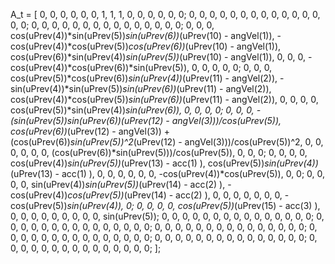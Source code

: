 A_t = [
    0, 0, 0,                                                        0,                                                                                           0,                                                     0, 1, 1, 1,                                    0,                                   0,                                     0,                        0,                        0,           0;
    0, 0, 0,                                                        0,                                                                                           0,                                                     0, 0, 0, 0,                                    0,                                   0,                                     0,                        0,                        0,           0;
    0, 0, 0,                                                        0,                                                                                           0,                                                     0, 0, 0, 0,                                    0,                                   0,                                     0,                        0,                        0,           0;
    0, 0, 0,    cos(uPrev(4))*sin(uPrev(5))*sin(uPrev(6))*(uPrev(10) - angVel(1)),                                     -cos(uPrev(4))*cos(uPrev(5))*cos(uPrev(6))*(uPrev(10) - angVel(1)), cos(uPrev(6))*sin(uPrev(4))*sin(uPrev(5))*(uPrev(10) - angVel(1)), 0, 0, 0, -cos(uPrev(4))*cos(uPrev(6))*sin(uPrev(5)),                                   0,                                     0,                        0,                        0,           0;
    0, 0, 0,    cos(uPrev(5))*cos(uPrev(6))*sin(uPrev(4))*(uPrev(11) - angVel(2)),                                     -sin(uPrev(4))*sin(uPrev(5))*sin(uPrev(6))*(uPrev(11) - angVel(2)), cos(uPrev(4))*cos(uPrev(5))*sin(uPrev(6))*(uPrev(11) - angVel(2)), 0, 0, 0,                                    0, cos(uPrev(5))*sin(uPrev(4))*sin(uPrev(6)),                                     0,                        0,                        0,           0;
    0, 0, 0, -(sin(uPrev(5))*sin(uPrev(6))*(uPrev(12) - angVel(3)))/cos(uPrev(5)), cos(uPrev(6))*(uPrev(12) - angVel(3)) + (cos(uPrev(6))*sin(uPrev(5))^2*(uPrev(12) - angVel(3)))/cos(uPrev(5))^2,                                                     0, 0, 0, 0,                                    0,                                   0, (cos(uPrev(6))*sin(uPrev(5)))/cos(uPrev(5)),                        0,                        0,           0;
    0, 0, 0,                                                        0,                                                   cos(uPrev(4))*sin(uPrev(5))*(uPrev(13) - acc(1) ),             cos(uPrev(5))*sin(uPrev(4))*(uPrev(13) - acc(1) ), 0, 0, 0,                                    0,                                   0,                                     0, -cos(uPrev(4))*cos(uPrev(5)),                        0,           0;
    0, 0, 0,                                                        0,                                                   sin(uPrev(4))*sin(uPrev(5))*(uPrev(14) - acc(2) ),           -cos(uPrev(4))*cos(uPrev(5))*(uPrev(14) - acc(2) ), 0, 0, 0,                                    0,                                   0,                                     0,                        0, -cos(uPrev(5))*sin(uPrev(4)),           0;
    0, 0, 0,                                                        0,                                                               cos(uPrev(5))*(uPrev(15) - acc(3) ),                                                     0, 0, 0, 0,                                    0,                                   0,                                     0,                        0,                        0, sin(uPrev(5));
    0, 0, 0,                                                        0,                                                                                           0,                                                     0, 0, 0, 0,                                    0,                                   0,                                     0,                        0,                        0,           0;
    0, 0, 0,                                                        0,                                                                                           0,                                                     0, 0, 0, 0,                                    0,                                   0,                                     0,                        0,                        0,           0;
    0, 0, 0,                                                        0,                                                                                           0,                                                     0, 0, 0, 0,                                    0,                                   0,                                     0,                        0,                        0,           0;
    0, 0, 0,                                                        0,                                                                                           0,                                                     0, 0, 0, 0,                                    0,                                   0,                                     0,                        0,                        0,           0;
    0, 0, 0,                                                        0,                                                                                           0,                                                     0, 0, 0, 0,                                    0,                                   0,                                     0,                        0,                        0,           0;
    0, 0, 0,                                                        0,                                                                                           0,                                                     0, 0, 0, 0,                                    0,                                   0,                                     0,                        0,                        0,           0;
    ];
